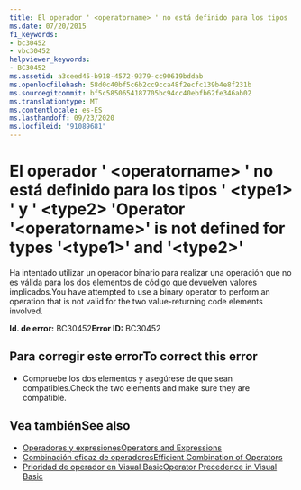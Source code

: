 ```yaml
---
title: El operador ' <operatorname> ' no está definido para los tipos ' <type1> ' y ' <type2> '
ms.date: 07/20/2015
f1_keywords:
- bc30452
- vbc30452
helpviewer_keywords:
- BC30452
ms.assetid: a3ceed45-b918-4572-9379-cc90619bddab
ms.openlocfilehash: 58d0c40bf5c6b2cc9cca48f2ecfc139b4e8f231b
ms.sourcegitcommit: bf5c5850654187705bc94cc40ebfb62fe346ab02
ms.translationtype: MT
ms.contentlocale: es-ES
ms.lasthandoff: 09/23/2020
ms.locfileid: "91089681"
---
```

# <a name="operator-operatorname-is-not-defined-for-types-type1-and-type2"></a><span data-ttu-id="d2544-102">El operador ' \<operatorname> ' no está definido para los tipos ' \<type1> ' y ' \<type2> '</span><span class="sxs-lookup"><span data-stu-id="d2544-102">Operator '\<operatorname>' is not defined for types '\<type1>' and '\<type2>'</span></span>

<span data-ttu-id="d2544-103">Ha intentado utilizar un operador binario para realizar una operación que no es válida para los dos elementos de código que devuelven valores implicados.</span><span class="sxs-lookup"><span data-stu-id="d2544-103">You have attempted to use a binary operator to perform an operation that is not valid for the two value-returning code elements involved.</span></span>  
  
 <span data-ttu-id="d2544-104">**Id. de error:** BC30452</span><span class="sxs-lookup"><span data-stu-id="d2544-104">**Error ID:** BC30452</span></span>  
  
## <a name="to-correct-this-error"></a><span data-ttu-id="d2544-105">Para corregir este error</span><span class="sxs-lookup"><span data-stu-id="d2544-105">To correct this error</span></span>  
  
- <span data-ttu-id="d2544-106">Compruebe los dos elementos y asegúrese de que sean compatibles.</span><span class="sxs-lookup"><span data-stu-id="d2544-106">Check the two elements and make sure they are compatible.</span></span>  
  
## <a name="see-also"></a><span data-ttu-id="d2544-107">Vea también</span><span class="sxs-lookup"><span data-stu-id="d2544-107">See also</span></span>

- [<span data-ttu-id="d2544-108">Operadores y expresiones</span><span class="sxs-lookup"><span data-stu-id="d2544-108">Operators and Expressions</span></span>](../programming-guide/language-features/operators-and-expressions/index.md)
- [<span data-ttu-id="d2544-109">Combinación eficaz de operadores</span><span class="sxs-lookup"><span data-stu-id="d2544-109">Efficient Combination of Operators</span></span>](../programming-guide/language-features/operators-and-expressions/efficient-combination-of-operators.md)
- [<span data-ttu-id="d2544-110">Prioridad de operador en Visual Basic</span><span class="sxs-lookup"><span data-stu-id="d2544-110">Operator Precedence in Visual Basic</span></span>](../language-reference/operators/operator-precedence.md)
